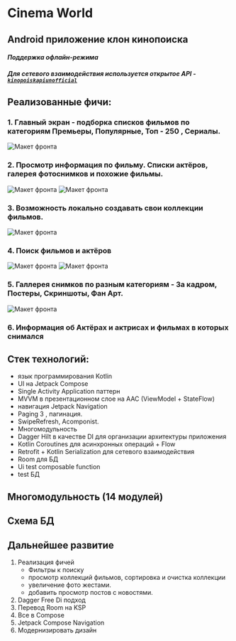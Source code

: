 # Cinema World
## Android приложение клон кинопоиска

#### _Поддержка офлайн-режима_
#### _Для сетевого взаимодействия используется открытое API  - <code>[kinopoiskapiunofficial](https://kinopoiskapiunofficial.tech/)</code>_

## Реализованные фичи:
### 1. Главный экран - подборка списков фильмов по категориям Премьеры, Популярные, Топ - 250 , Сериалы. 

![Макет фронта](imgs/mainScreen.jpg)


### 2. Просмотр информация по фильму. Списки актёров, галерея фотоснимков и похожие фильмы.

![Макет фронта](imgs/detail1.jpg)  ![Макет фронта](imgs/detail2.jpg)


### 3. Возможность локально создавать свои коллекции фильмов. 

![Макет фронта](imgs/collections.jpg)

### 4. Поиск фильмов и актёров 

![Макет фронта](imgs/searchActor.jpg)  ![Макет фронта](imgs/searchMovie.jpg) 


### 5. Галлерея снимков по разным категориям  - За кадром, Постеры, Скриншоты, Фан Арт.

![Макет фронта](imgs/galery.jpg)

### 6. Информация об Актёрах и актрисах и фильмах в которых снимался

## Стек технологий:
- язык программирования Kotlin
- UI на Jetpack Compose 
- Single Activity Application паттерн
- MVVM в презентационном слое на AAC (ViewModel + StateFlow)
- навигация Jetpack Navigation
- Paging 3 , пагинация.
- SwipeRefresh, Acomponist.
- Многомодульность
- Dagger Hilt в качестве DI для организации архитектуры приложения
- Kotlin Coroutines для асинхронных операций + Flow
- Retrofit + Kotlin Serialization для сетевого взаимодействия
- Room для БД
- Ui test composable function
- test БД

## Многомодульность (14 модулей)

## Схема БД

## Дальнейшее развитие
1) Реализация фичей
    - Фильтры к поиску
    - просмотр коллекций фильмов, сортировка и очистка коллекции
    - увеличение фото жестами. 
    - добавить просмотр постов с новостями.
2) Dagger Free Di подход
3) Перевод Room на KSP
4) Все в Compose
5) Jetpack Compose Navigation
6) Модернизировать дизайн
